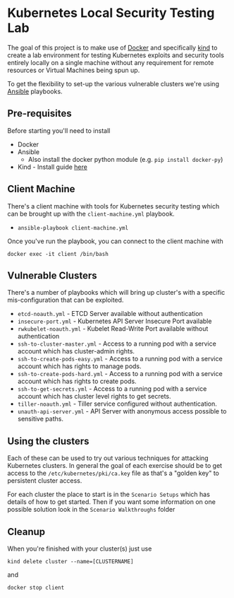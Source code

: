 # Kubernetes Local Security Testing Lab

The goal of this project is to make use of [Docker](https://www.docker.com) and specifically [kind](https://kind.sigs.k8s.io/) to create a lab environment for testing Kubernetes exploits and security tools entirely locally on a single machine without any requirement for remote resources or Virtual Machines being spun up.

To get the flexibility to set-up the various vulnerable clusters we're using [Ansible](https://www.ansible.com/) playbooks.

## Pre-requisites

Before starting you'll need to install

 - Docker
 - Ansible
   - Also install the docker python module (e.g. `pip install docker-py`)
 - Kind - Install guide [here](https://kind.sigs.k8s.io/docs/user/quick-start/)


## Client Machine

There's a client machine with tools for Kubernetes security testing which can be brought up with the `client-machine.yml` playbook.

- `ansible-playbook client-machine.yml` 

Once you've run the playbook, you can connect to the client machine with 

`docker exec -it client /bin/bash`

## Vulnerable Clusters

There's a number of playbooks which will bring up cluster's with a specific mis-configuration that can be exploited.

- `etcd-noauth.yml` - ETCD Server available without authentication
- `insecure-port.yml` - Kubernetes API Server Insecure Port available
- `rwkubelet-noauth.yml` - Kubelet Read-Write Port available without authentication
- `ssh-to-cluster-master.yml` - Access to a running pod with a service account which has cluster-admin rights.
- `ssh-to-create-pods-easy.yml` - Access to a running pod with a service account which has rights to manage pods.
- `ssh-to-create-pods-hard.yml` - Access to a running pod with a service account which has rights to create pods.
- `ssh-to-get-secrets.yml` - Access to a running pod with a service account which has cluster level rights to get secrets. 
- `tiller-noauth.yml` - Tiller service configured without authentication.
- `unauth-api-server.yml` - API Server with anonymous access possible to sensitive paths.

## Using the clusters

Each of these can be used to try out various techniques for attacking Kubernetes clusters.  In general the goal of each exercise should be to get access to the `/etc/kubernetes/pki/ca.key` file as that's a "golden key" to persistent cluster access.

For each cluster the place to start is in the `Scenario Setups` which has details of how to get started.  Then if you want some information on one possible solution look in the `Scenario Walkthroughs` folder

## Cleanup

When you're finished with your cluster(s) just use

```
kind delete cluster --name=[CLUSTERNAME]
```

and 

```
docker stop client
```

